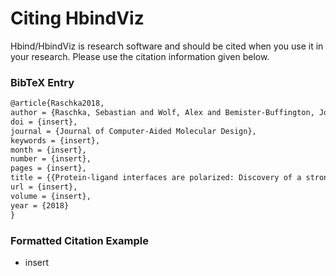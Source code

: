 # Citing HbindViz

Hbind/HbindViz is research software and should be cited when you use it in your research. Please use the citation information given below.

### BibTeX Entry

```tex
@article{Raschka2018,
author = {Raschka, Sebastian and Wolf, Alex and Bemister-Buffington, Joseph and Kuhn, Leslie A.},
doi = {insert},
journal = {Journal of Computer-Aided Molecular Design},
keywords = {insert},
month = {insert},
number = {insert},
pages = {insert},
title = {{Protein-ligand interfaces are polarized: Discovery of a strong trend for intermolecular hydrogen bonds to favor donors on the protein side with implications for predicting and designing ligand complexes}},
url = {insert},
volume = {insert},
year = {2018}
}
```




### Formatted Citation Example

- insert
